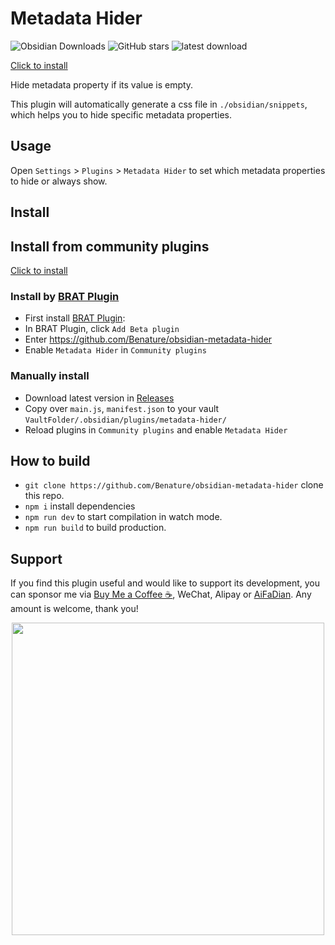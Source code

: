 # Metadata Hider

![Obsidian Downloads](https://img.shields.io/badge/dynamic/json?logo=obsidian&color=%23483699&label=downloads&query=%24%5B%22metadata-hider%22%5D.downloads&url=https%3A%2F%2Fraw.githubusercontent.com%2Fobsidianmd%2Fobsidian-releases%2Fmaster%2Fcommunity-plugin-stats.json) ![GitHub stars](https://img.shields.io/github/stars/Benature/obsidian-metadata-hider?style=flat) ![latest download](https://img.shields.io/github/downloads/Benature/obsidian-metadata-hider/latest/total?style=plastic) 

[Click to install](https://obsidian.md/plugins?id=metadata-hider)

Hide metadata property if its value is empty.

This plugin will automatically generate a css file in `./obsidian/snippets`, which helps you to hide specific metadata properties.

## Usage

Open `Settings` > `Plugins` > `Metadata Hider` to set which metadata properties to hide or always show.

## Install

## Install from community plugins

[Click to install](https://obsidian.md/plugins?id=metadata-hider)

### Install by [BRAT Plugin](https://obsidian.md/plugins?id=obsidian42-brat)

- First install [BRAT Plugin](https://obsidian.md/plugins?id=obsidian42-brat):
- In BRAT Plugin, click `Add Beta plugin`
- Enter https://github.com/Benature/obsidian-metadata-hider
- Enable `Metadata Hider` in `Community plugins`

### Manually install

- Download latest version in [Releases](https://github.com/Benature/obsidian-metadata-hider/releases/latest)
- Copy over `main.js`, `manifest.json` to your vault `VaultFolder/.obsidian/plugins/metadata-hider/`
- Reload plugins in `Community plugins` and enable `Metadata Hider`

## How to build

- `git clone https://github.com/Benature/obsidian-metadata-hider` clone this repo.
- `npm i`  install dependencies
- `npm run dev` to start compilation in watch mode.
- `npm run build`  to build production.

## Support

If you find this plugin useful and would like to support its development, you can sponsor me via [Buy Me a Coffee ☕️](https://www.buymeacoffee.com/benature), WeChat, Alipay or [AiFaDian](https://afdian.net/a/Benature-K). Any amount is welcome, thank you!

<p align="center">
<img src="https://s2.loli.net/2024/01/30/jQ9fTSyBxvXRoOM.png" width="500px">
</p>
